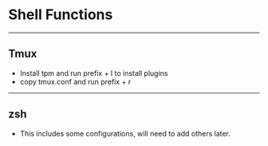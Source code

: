 # Shell Functions
---

## Tmux
- Install tpm and run prefix + I to install plugins
- copy tmux.conf and run prefix + r 

--- 

## zsh 
- This includes some configurations, will need to add others later.
